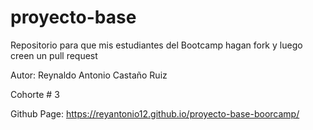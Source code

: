 # proyecto-base
Repositorio para que mis estudiantes del Bootcamp hagan fork y luego creen un pull request

Autor: Reynaldo Antonio Castaño Ruiz

Cohorte # 3

Github Page: https://reyantonio12.github.io/proyecto-base-boorcamp/
